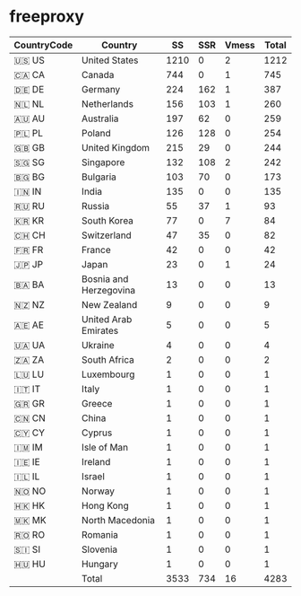 # freeproxy

|CountryCode|Country|SS|SSR|Vmess|Total|
|  ----  | ----  |  ----  | ----  |  ----  | ----  |
|🇺🇸 US|United States|1210|0|2|1212|
|🇨🇦 CA|Canada|744|0|1|745|
|🇩🇪 DE|Germany|224|162|1|387|
|🇳🇱 NL|Netherlands|156|103|1|260|
|🇦🇺 AU|Australia|197|62|0|259|
|🇵🇱 PL|Poland|126|128|0|254|
|🇬🇧 GB|United Kingdom|215|29|0|244|
|🇸🇬 SG|Singapore|132|108|2|242|
|🇧🇬 BG|Bulgaria|103|70|0|173|
|🇮🇳 IN|India|135|0|0|135|
|🇷🇺 RU|Russia|55|37|1|93|
|🇰🇷 KR|South Korea|77|0|7|84|
|🇨🇭 CH|Switzerland|47|35|0|82|
|🇫🇷 FR|France|42|0|0|42|
|🇯🇵 JP|Japan|23|0|1|24|
|🇧🇦 BA|Bosnia and Herzegovina|13|0|0|13|
|🇳🇿 NZ|New Zealand|9|0|0|9|
|🇦🇪 AE|United Arab Emirates|5|0|0|5|
|🇺🇦 UA|Ukraine|4|0|0|4|
|🇿🇦 ZA|South Africa|2|0|0|2|
|🇱🇺 LU|Luxembourg|1|0|0|1|
|🇮🇹 IT|Italy|1|0|0|1|
|🇬🇷 GR|Greece|1|0|0|1|
|🇨🇳 CN|China|1|0|0|1|
|🇨🇾 CY|Cyprus|1|0|0|1|
|🇮🇲 IM|Isle of Man|1|0|0|1|
|🇮🇪 IE|Ireland|1|0|0|1|
|🇮🇱 IL|Israel|1|0|0|1|
|🇳🇴 NO|Norway|1|0|0|1|
|🇭🇰 HK|Hong Kong|1|0|0|1|
|🇲🇰 MK|North Macedonia|1|0|0|1|
|🇷🇴 RO|Romania|1|0|0|1|
|🇸🇮 SI|Slovenia|1|0|0|1|
|🇭🇺 HU|Hungary|1|0|0|1|
||Total|3533|734|16|4283|
